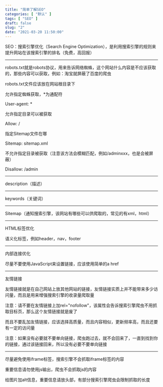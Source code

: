 ```yaml
---
title: "简单了解SEO"
categories: [ "默认" ]
tags: [ "SEO" ]
draft: false
slug: "2"
date: "2021-03-20 11:50:00"
---
```


SEO：搜索引擎优化（Search Engine Optimization），是利用搜索引擎的规则来提升网站在该搜索引擎的排名（免费，高回报）

---

robots.txt就是robots协议，用来告诉网络蜘蛛，这个网站什么内容是不应该获取的，那些内容可以获取，例如：淘宝就屏蔽了百度的爬虫

robots.txt文件应该放在网站根目录下

允许指定蜘蛛获取，*为通配符

User-agent: *

允许指定目录可以被获取
 
Allow: /

指定Sitemap文件在哪

Sitemap: sitemap.xml


不允许指定目录被获取（注意该方法会模糊匹配，例如/adminxxx，也是会被屏蔽）

Disallow: /admin





---


description（描述）

<meta name="description" content="这是一个描述">




---

keywords（关键词）

<meta name="keywords" content="关键词1, 关键词2">

---

Sitemap（通知搜索引擎，该网站有哪些可以供爬取的，常见的有xml，html）



---
HTML标签优化

语义化标签，例如header，nav，footer


---

内部连接优化

尽量不要使用JavaScript来设置链接，应该使用简单的a href



---

友情链接

友情链接就是在自己网站上放其他网站的链接，友情链接实质上并不能带来多少访问量，而且是用来增强搜索引擎的收录量爬取量

注意：请不要在友情链接上加rel="nofollow"，该属性会告诉搜索引擎爬虫不用抓取目标页，那么这个友情链接就是废了

而且不要乱加友情链接，应该选择高质量，而且内容相似，更新频率高，而且还要有一定的访问量

注意：如果没有必要就不要单向链接，爬虫跑过去，就不会回来了，一直到找到你的链接，通过该链接回来，所以没有必要不要单向链接


---


尽量避免使用iframe标签，搜索引擎不会抓取iframe标签的内容

重要信息请勿使用js输出，爬虫不会抓取js的内容

给图片加alt信息，重要信息请放头部，有部分搜索引擎爬虫会限制抓取的长度
